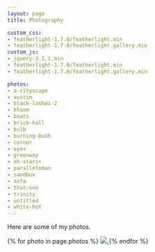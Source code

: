 ```yaml
---
layout: page 
title: Photography 

custom_css:
- featherlight-1.7.0/featherlight.min
- featherlight-1.7.0/featherlight.gallery.min
custom_js:
- jquery-3.1.1.min
- featherlight-1.7.0/featherlight.min
- featherlight-1.7.0/featherlight.gallery.min

photos:
- a-cityscape
- austin
- black-lashes-2
- bloom
- boats
- brick-hall
- bulb
- burning-bush
- corner
- eye+
- greenway
- nh-stars+
- paralleloman
- sandbox
- sofa
- that-one
- trinity
- untitled
- white-hot
---
```


Here are some of my photos.

<section
  data-featherlight-gallery
  data-featherlight-filter="a"
>
  {% for photo in page.photos %}
  <a href="/assets/img/photos/photography/other/{{ photo }}.jpg">
    <img src="/assets/img/photos/photography/other/{{ photo }}.min.jpg">
  </a>
  {% endfor %}
</section>

